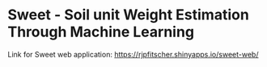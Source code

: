 # Sweet - Soil unit Weight Estimation Through Machine Learning

Link for Sweet web application:
https://rjpfitscher.shinyapps.io/sweet-web/ 